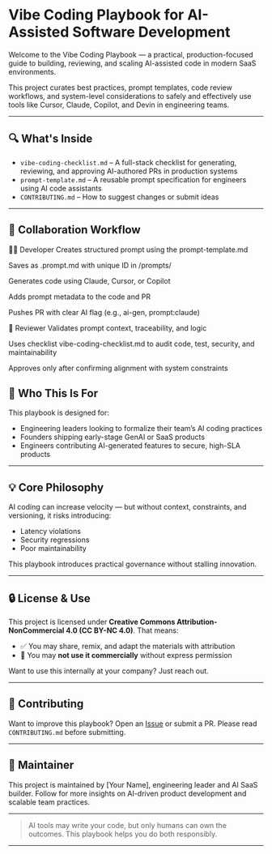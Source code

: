 # Vibe Coding Playbook for AI-Assisted Software Development

Welcome to the Vibe Coding Playbook — a practical, production-focused guide to building, reviewing, and scaling AI-assisted code in modern SaaS environments.

This project curates best practices, prompt templates, code review workflows, and system-level considerations to safely and effectively use tools like Cursor, Claude, Copilot, and Devin in engineering teams.

---

## 🔍 What's Inside

* `vibe-coding-checklist.md` – A full-stack checklist for generating, reviewing, and approving AI-authored PRs in production systems
* `prompt-template.md` – A reusable prompt specification for engineers using AI code assistants
* `CONTRIBUTING.md` – How to suggest changes or submit ideas

---
## 🔄 Collaboration Workflow

🧑‍💻 Developer
Creates structured prompt using the prompt-template.md 

Saves as .prompt.md with unique ID in /prompts/

Generates code using Claude, Cursor, or Copilot

Adds prompt metadata to the code and PR

Pushes PR with clear AI flag (e.g., ai-gen, prompt:claude)

👀 Reviewer
Validates prompt context, traceability, and logic

Uses checklist vibe-coding-checklist.md to audit code, test, security, and maintainability

Approves only after confirming alignment with system constraints

## 👤 Who This Is For

This playbook is designed for:

* Engineering leaders looking to formalize their team’s AI coding practices
* Founders shipping early-stage GenAI or SaaS products
* Engineers contributing AI-generated features to secure, high-SLA products

---

## 💡 Core Philosophy

AI coding can increase velocity — but without context, constraints, and versioning, it risks introducing:

* Latency violations
* Security regressions
* Poor maintainability

This playbook introduces practical governance without stalling innovation.

---

## 🔒 License & Use

This project is licensed under **Creative Commons Attribution-NonCommercial 4.0 (CC BY-NC 4.0)**.
That means:

* ✅ You may share, remix, and adapt the materials with attribution
* 🚫 You may **not use it commercially** without express permission

Want to use this internally at your company? Just reach out.

---

## 🤝 Contributing

Want to improve this playbook? Open an [Issue](https://github.com/your-repo/issues) or submit a PR. Please read `CONTRIBUTING.md` before submitting.

---

## 👋 Maintainer

This project is maintained by \[Your Name], engineering leader and AI SaaS builder. Follow for more insights on AI-driven product development and scalable team practices.

---

> AI tools may write your code, but only humans can own the outcomes. This playbook helps you do both responsibly.

---
